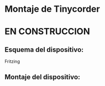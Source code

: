 # Montaje de Tinycorder



# EN CONSTRUCCION







## Esquema del dispositivo:

Fritzing

## Montaje del dispositivo:



